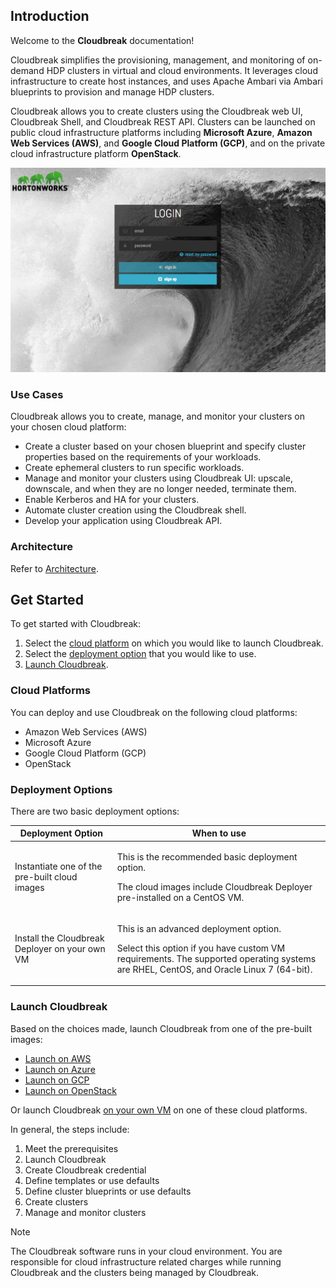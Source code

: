 ## Introduction

Welcome to the **Cloudbreak** documentation!

Cloudbreak simplifies the provisioning, management, and monitoring of on-demand HDP clusters in virtual and cloud environments. It leverages cloud infrastructure to create host instances, and uses Apache Ambari via Ambari blueprints to provision and manage HDP clusters. 

Cloudbreak allows you to create clusters using the Cloudbreak web UI, Cloudbreak Shell, and Cloudbreak REST API. Clusters can be launched on public cloud infrastructure platforms including **Microsoft Azure**, **Amazon Web Services (AWS)**, and **Google Cloud Platform (GCP)**, and on the private cloud infrastructure platform **OpenStack**.


<a href="./images/cloudbreak-ui.png" target="_blank" title="click to enlarge"><img src="./images/cloudbreak-ui.png" width="650" title="Cloudbreak web UI"></a>    


### Use Cases

Cloudbreak allows you to create, manage, and monitor your clusters on your chosen cloud platform:

* Create a cluster based on your chosen blueprint and specify cluster properties based on the requirements of your workloads. 
* Create ephemeral clusters to run specific workloads.
* Manage and monitor your clusters using Cloudbreak UI: upscale, downscale, and when they are no longer needed, terminate them.
* Enable Kerberos and HA for your clusters. 
* Automate cluster creation using the Cloudbreak shell.  
* Develop your application using Cloudbreak API. 


### Architecture

Refer to [Architecture](architecture.md).


## Get Started

To get started with Cloudbreak:

1. Select the [cloud platform](#cloud-platforms) on which you would like to launch Cloudbreak.   
1. Select the [deployment option](#deployment-options) that you would like to use. 
1. [Launch Cloudbreak](#launch-cloudbreak). 


### Cloud Platforms 

You can deploy and use Cloudbreak on the following cloud platforms:

* Amazon Web Services (AWS)
* Microsoft Azure
* Google Cloud Platform (GCP)
* OpenStack


### Deployment Options

There are two basic deployment options:

| Deployment Option | When to use |
|---|---|
| Instantiate one of the pre-built cloud images | <p>This is the recommended basic deployment option.</p><p> The cloud images include Cloudbreak Deployer pre-installed on a CentOS VM.</p>  |
| Install the Cloudbreak Deployer on your own VM | <p>This is an advanced deployment option.</p> <p>Select this option if you have custom VM requirements. The supported operating systems are RHEL, CentOS, and Oracle Linux 7 (64-bit).</p> |



### Launch Cloudbreak 

Based on the choices made, launch Cloudbreak from one of the pre-built images:  

* [Launch on AWS](aws-launch.md)  
* [Launch on Azure](azure-launch.md)  
* [Launch on GCP](gcp-launch.md)   
* [Launch on OpenStack](os-launch.md)   
     
Or launch Cloudbreak [on your own VM](vm-launch.md) on one of these cloud platforms. 

In general, the steps include:

1. Meet the prerequisites  
1. Launch Cloudbreak   
1. Create Cloudbreak credential  
1. Define templates or use defaults 
1. Define cluster blueprints or use defaults  
1. Create clusters  
1. Manage and monitor clusters  

<div class="note">
    <p class="first admonition-title">Note</p>
    <p class="last">The Cloudbreak software runs in your cloud environment. You are responsible for cloud infrastructure related charges while running Cloudbreak and the clusters being managed by Cloudbreak.</p>
</div>



